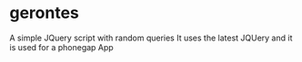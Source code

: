 # gerontes
A simple JQuery script with random queries
It uses the latest JQUery and it is used for a phonegap App
